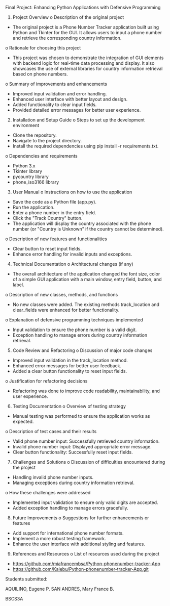 Final Project: Enhancing Python Applications with Defensive Programming

				
1.	Project Overview
o	Description of the original project
-	The original project is a Phone Number Tracker application built using Python and Tkinter for the GUI. It allows users to input a phone number and retrieve the corresponding country information.

o	Rationale for choosing this project
-	This project was chosen to demonstrate the integration of GUI elements with backend logic for real-time data processing and display. It also showcases the use of external libraries for country information retrieval based on phone numbers.

o	Summary of improvements and enhancements
-	Improved input validation and error handling.
-	Enhanced user interface with better layout and design.
-	Added functionality to clear input fields.
-	Provided detailed error messages for better user experience.

2.	Installation and Setup Guide
o	Steps to set up the development environment
-	Clone the repository.
-	Navigate to the project directory.
-	Install the required dependencies using pip install -r requirements.txt.

o	Dependencies and requirements
-	 Python 3.x 
-	 Tkinter library 
-	 pycountry library 
-	phone_iso3166 library

3.	User Manual
o	Instructions on how to use the application
-	Save the code as a Python file (app.py).
-	Run the application.
-	Enter a phone number in the entry field.
-	Click the "Track Country" button.
-	The application will display the country associated with the phone number (or "Country is Unknown" if the country cannot be determined).

o	Description of new features and functionalities
-	Clear button to reset input fields.
-	Enhance error handling for invalid inputs and exceptions.

4.	Technical Documentation
o	Architectural changes (if any)
-	The overall architecture of the application changed the font size, color of a simple GUI application with a main window, entry field, button, and label.

o	Description of new classes, methods, and functions
-	No new classes were added. The existing methods track_location and clear_fields were enhanced for better functionality.

o	Explanation of defensive programming techniques implemented
-	Input validation to ensure the phone number is a valid digit.
-	Exception handling to manage errors during country information retrieval.


5.	Code Review and Refactoring
o	Discussion of major code changes
-	Improved input validation in the track_location method.
-	Enhanced error messages for better user feedback.
-	Added a clear button functionality to reset input fields.

o	Justification for refactoring decisions
-	Refactoring was done to improve code readability, maintainability, and user experience.

6.	Testing Documentation
o	Overview of testing strategy
-	Manual testing was performed to ensure the application works as expected.

o	Description of test cases and their results
-	Valid phone number input: Successfully retrieved country information.
-	Invalid phone number input: Displayed appropriate error message.
-	Clear button functionality: Successfully reset input fields.

7.	Challenges and Solutions
o	Discussion of difficulties encountered during the project
-	Handling invalid phone number inputs.
-	Managing exceptions during country information retrieval.

o	How these challenges were addressed
-	Implemented input validation to ensure only valid digits are accepted.
-	Added exception handling to manage errors gracefully.

8.	Future Improvements
o	Suggestions for further enhancements or features
-	Add support for international phone number formats.
-	Implement a more robust testing framework.
-	Enhance the user interface with additional styling and features.

9.	References and Resources
o	List of resources used during the project
-	https://github.com/miafrancembsa/Python-phonenumber-tracker-App
-	https://github.com/Kalebu/Python-phonenumber-tracker-App.git




Students submitted:

AQUILINO, Eugene P.
SAN ANDRES, Mary France B. 	
						
BSCS3A
